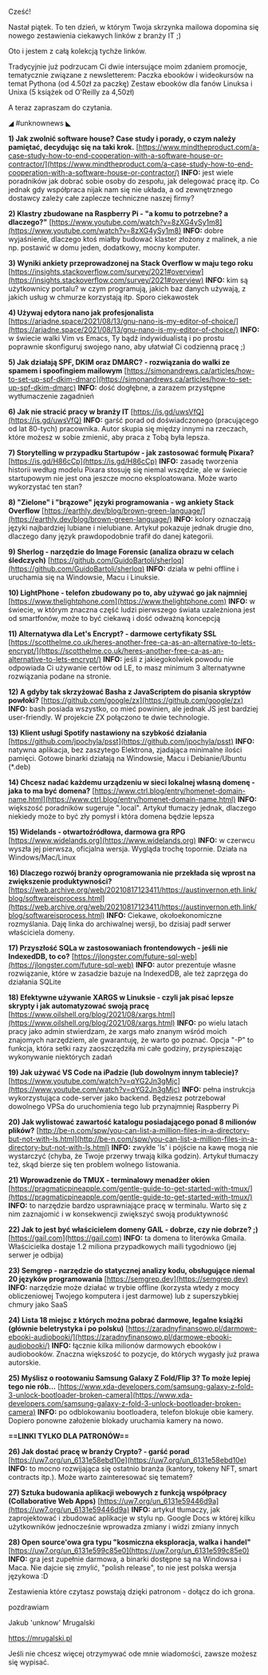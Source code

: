 Cześć!

Nastał piątek. To ten dzień, w którym Twoja skrzynka mailowa dopomina się nowego zestawienia ciekawych linków z branży IT ;)

Oto i jestem z całą kolekcją tychże linków.

 

Tradycyjnie już podrzucam Ci dwie intersujące moim zdaniem promocje, tematycznie związane z newsletterem:
Paczka ebooków i wideokursów na temat Pythona (od 4.50zł za paczkę)
Zestaw ebooków dla fanów Linuksa i Unixa (5 książek od O'Reilly za 4,50zł)
 

A teraz zapraszam do czytania.

 

◢ #unknownews ◣

**1) Jak zwolnić software house? Case study i porady, o czym należy pamiętać, decydując się na taki krok.**
[https://www.mindtheproduct.com/a-case-study-how-to-end-cooperation-with-a-software-house-or-contractor/](https://www.mindtheproduct.com/a-case-study-how-to-end-cooperation-with-a-software-house-or-contractor/)
**INFO:** jest wiele poradników jak dobrać sobie osoby do zespołu, jak delegować pracę itp. Co jednak gdy współpraca nijak nam się nie układa, a od zewnętrznego dostawcy zależy całe zaplecze techniczne naszej firmy?


**2) Klastry zbudowane na Raspberry Pi - "a komu to potrzebne? a dlaczego?"**
[https://www.youtube.com/watch?v=8zXG4ySy1m8](https://www.youtube.com/watch?v=8zXG4ySy1m8)
**INFO:** dobre wyjaśnienie, dlaczego ktoś miałby budować klaster złożony z malinek, a nie np. postawić w domu jeden, dodatkowy, mocny komputer.


**3) Wyniki ankiety przeprowadzonej na Stack Overflow w maju tego roku**
[https://insights.stackoverflow.com/survey/2021#overview](https://insights.stackoverflow.com/survey/2021#overview)
**INFO:** kim są użytkownicy portalu? w czym programują, jakich baz danych używają, z jakich usług w chmurze korzystają itp. Sporo ciekawostek


**4) Używaj edytora nano jak profesjonalista**
[https://ariadne.space/2021/08/13/gnu-nano-is-my-editor-of-choice/](https://ariadne.space/2021/08/13/gnu-nano-is-my-editor-of-choice/)
**INFO:** w świecie walki Vim vs Emacs, Ty bądź indywidualistą i po prostu poprawnie skonfiguruj swojego nano, aby ułatwiał Ci codzienną pracę ;)


**5) Jak działają SPF, DKIM oraz DMARC? - rozwiązania do walki ze spamem i spoofingiem mailowym**
[https://simonandrews.ca/articles/how-to-set-up-spf-dkim-dmarc](https://simonandrews.ca/articles/how-to-set-up-spf-dkim-dmarc)
**INFO:** dość dogłębne, a zarazem przystępne wytłumaczenie zagadnień


**6) Jak nie stracić pracy w branży IT**
[https://is.gd/uwsVfQ](https://is.gd/uwsVfQ)
**INFO:** garść porad od doświadczonego (pracującego od lat 80-tych) pracownika. Autor skupia się między innymi na rzeczach, które możesz w sobie zmienić, aby praca z Tobą była lepsza.


**7) Storytelling w przypadku Startupów - jak zastosować formułę Pixara?**
[https://is.gd/H86cCp](https://is.gd/H86cCp)
**INFO:** zasadę tworzenia historii według modelu Pixara stosuję się niemal wszędzie, ale w świecie startupowym nie jest ona jeszcze mocno eksploatowana. Może warto wykorzystać ten stan?


**8) "Zielone" i "brązowe" języki programowania - wg ankiety Stack Overflow**
[https://earthly.dev/blog/brown-green-language/](https://earthly.dev/blog/brown-green-language/)
**INFO:** kolory oznaczają języki najbardziej lubiane i nielubiane. Artykuł pokazuje jednak drugie dno, dlaczego dany język prawdopodobnie trafił do danej kategorii.


**9) Sherlog - narzędzie do Image Forensic (analiza obrazu w celach śledczych)**
[https://github.com/GuidoBartoli/sherloq](https://github.com/GuidoBartoli/sherloq)
**INFO:** działa w pełni offline i uruchamia się na Windowsie, Macu i Linuksie.


**10) LightPhone - telefon zbudowany po to, aby używać go jak najmniej**
[https://www.thelightphone.com](https://www.thelightphone.com)
**INFO:** w świecie, w którym znaczna część ludzi pierwszego świata uzależniona jest od smartfonów, może to być ciekawą i dość odważną koncepcją


**11) Alternatywa dla Let's Encrypt? - darmowe certyfikaty SSL**
[https://scotthelme.co.uk/heres-another-free-ca-as-an-alternative-to-lets-encrypt/](https://scotthelme.co.uk/heres-another-free-ca-as-an-alternative-to-lets-encrypt/)
**INFO:** jeśli z jakiegokolwiek powodu nie odpowiada Ci używanie certów od LE, to masz minimum 3 alternatywne rozwiązania podane na stronie.


**12) A gdyby tak skrzyżować Basha z JavaScriptem do pisania skryptów powłoki?**
[https://github.com/google/zx](https://github.com/google/zx)
**INFO:** bash posiada wszystko, co mieć powinien, ale jednak JS jest bardziej user-friendly. W projekcie ZX połączono te dwie technologie.


**13) Klient usługi Spotify nastawiony na szybkość działania**
[https://github.com/jpochyla/psst](https://github.com/jpochyla/psst)
**INFO:** natywna aplikacja, bez zaszytego Elektrona, zjadająca minimalne ilości pamięci. Gotowe binarki działają na Windowsie, Macu i Debianie/Ubuntu (*.deb)


**14) Chcesz nadać każdemu urządzeniu w sieci lokalnej własną domenę - jaka to ma być domena?**
[https://www.ctrl.blog/entry/homenet-domain-name.html](https://www.ctrl.blog/entry/homenet-domain-name.html)
**INFO:** większość poradników sugeruje ".local". Artykuł tłumaczy jednak, dlaczego niekiedy może to być zły pomysł i która domena będzie lepsza


**15) Widelands - otwartoźródłowa, darmowa gra RPG**
[https://www.widelands.org](https://www.widelands.org)
**INFO:** w czerwcu wyszła jej pierwsza, oficjalna wersja. Wygląda trochę topornie. Działa na Windows/Mac/Linux


**16) Dlaczego rozwój branży oprogramowania nie przekłada się wprost na zwiększenie produktywności?**
[https://web.archive.org/web/20210817123411/https://austinvernon.eth.link/blog/softwareisprocess.html](https://web.archive.org/web/20210817123411/https://austinvernon.eth.link/blog/softwareisprocess.html)
**INFO:** Ciekawe, okołoekonomiczne rozmyślania. Daję linka do archiwalnej wersji, bo dzisiaj padł serwer właściciela domeny.


**17) Przyszłość SQLa w zastosowaniach frontendowych - jeśli nie IndexedDB, to co?**
[https://jlongster.com/future-sql-web](https://jlongster.com/future-sql-web)
**INFO:** autor prezentuje własne rozwiązanie, które w zasadzie bazuje na IndexedDB, ale też zaprzęga do działania SQLite


**18) Efektywne używanie XARGS w Linuksie - czyli jak pisać lepsze skrypty i jak automatyzować swoją pracę**
[https://www.oilshell.org/blog/2021/08/xargs.html](https://www.oilshell.org/blog/2021/08/xargs.html)
**INFO:** po wielu latach pracy jako admin stwierdzam, że xargs mało znanym wśród moich znajomych narzędziem, ale gwarantuję, że warto go poznać. Opcja "-P" to funkcja, która setki razy zaoszczędziła mi całe godziny, przyspieszając wykonywanie niektórych zadań


**19) Jak używać VS Code na iPadzie (lub dowolnym innym tablecie)?**
[https://www.youtube.com/watch?v=qYG2Jn3gMjc](https://www.youtube.com/watch?v=qYG2Jn3gMjc)
**INFO:** pełna instrukcja wykorzystująca code-server jako backend. Będziesz potrzebował dowolnego VPSa do uruchomienia tego lub przynajmniej Raspberry Pi


**20) Jak wylistować zawartość katalogu posiadającego ponad 8 milionów plików?**
[http://be-n.com/spw/you-can-list-a-million-files-in-a-directory-but-not-with-ls.html](http://be-n.com/spw/you-can-list-a-million-files-in-a-directory-but-not-with-ls.html)
**INFO:** zwykłe 'ls' i pójście na kawę mogą nie wystarczyć (chyba, że Twoje przerwy trwają kilka godzin). Artykuł tłumaczy też, skąd bierze się ten problem wolnego listowania.


**21) Wprowadzenie do TMUX - terminalowy menadżer okien**
[https://pragmaticpineapple.com/gentle-guide-to-get-started-with-tmux/](https://pragmaticpineapple.com/gentle-guide-to-get-started-with-tmux/)
**INFO:** to narzędzie bardzo usprawniające pracę w terminalu. Warto się z nim zaznajomić i w konsekwencji zwiększyć swoją produktywność


**22) Jak to jest być właścicielem domeny GAIL - dobrze, czy nie dobrze? ;)**
[https://gail.com](https://gail.com)
**INFO:** ta domena to literówka Gmaila. Właścicielka dostaje 1.2 miliona przypadkowych maili tygodniowo (jej serwer je odbija)


**23) Semgrep - narzędzie do statycznej analizy kodu, obsługujące niemal 20 języków programowania**
[https://semgrep.dev](https://semgrep.dev)
**INFO:** narzędzie może działać w trybie offline (korzysta wtedy z mocy obliczeniowej Twojego komputera i jest darmowe) lub z superszybkiej chmury jako SaaS


**24) Lista 18 miejsc z których można pobrać darmowe, legalne książki (głównie beletrystyka i po polsku)**
[https://zaradnyfinansowo.pl/darmowe-ebooki-audiobooki/](https://zaradnyfinansowo.pl/darmowe-ebooki-audiobooki/)
**INFO:** łącznie kilka milionów darmowych ebooków i audiobooków. Znaczna większość to pozycje, do których wygasły już prawa autorskie.


**25) Myślisz o rootowaniu Samsung Galaxy Z Fold/Flip 3? To może lepiej tego nie rób...**
[https://www.xda-developers.com/samsung-galaxy-z-fold-3-unlock-bootloader-broken-camera](https://www.xda-developers.com/samsung-galaxy-z-fold-3-unlock-bootloader-broken-camera)
**INFO:** po odblokowaniu bootloadera, telefon blokuje obie kamery. Dopiero ponowne założenie blokady uruchamia kamery na nowo.


**==LINKI TYLKO DLA PATRONÓW==**


**26) Jak dostać pracę w branży Crypto? - garść porad**
[https://uw7.org/un_6131e58ebd10e](https://uw7.org/un_6131e58ebd10e)
**INFO:** to mocno rozwijająca się ostatnio branża (kantory, tokeny NFT, smart contracts itp.). Może warto zainteresować się tematem?


**27) Sztuka budowania aplikacji webowych z funkcją współpracy (Collaborative Web Apps)**
[https://uw7.org/un_6131e59446d9a](https://uw7.org/un_6131e59446d9a)
**INFO:** artykuł tłumaczy, jak zaprojektować i zbudować aplikacje w stylu np. Google Docs w której kilku użytkowników jednocześnie wprowadza zmiany i widzi zmiany innych


**28) Open source'owa gra typu "kosmiczna eksploracja, walka i handel"**
[https://uw7.org/un_6131e599c85e0](https://uw7.org/un_6131e599c85e0)
**INFO:** gra jest zupełnie darmowa, a binarki dostępne są na Windowsa i Maca. Nie dajcie się zmylić, "polish release", to nie jest polska wersja językowa :D


 

Zestawienia które czytasz powstają dzięki patronom - dołącz do ich grona.

 
pozdrawiam

Jakub 'unknow' Mrugalski

https://mrugalski.pl

 
Jeśli nie chcesz więcej otrzymywać ode mnie wiadomości, zawsze możesz się wypisać.